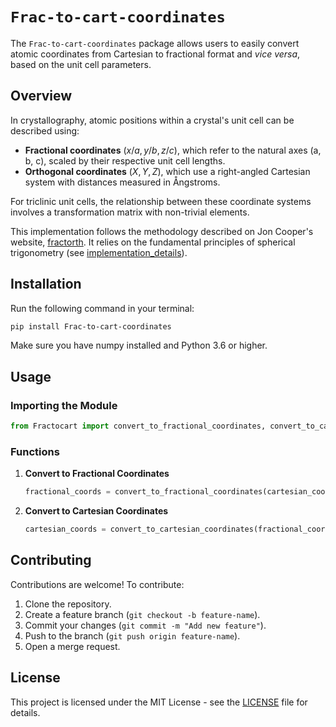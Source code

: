 # `Frac-to-cart-coordinates`

The `Frac-to-cart-coordinates` package allows users to easily convert atomic coordinates from Cartesian to fractional format and *vice versa*, based on the unit cell parameters.

## Overview

In crystallography, atomic positions within a crystal's unit cell can be described using:
- **Fractional coordinates** $(x/a, y/b, z/c)$, which refer to the natural axes \(a, b, c\), scaled by their respective unit cell lengths.
- **Orthogonal coordinates** $(X, Y, Z)$, which use a right-angled Cartesian system with distances measured in Ångstroms.

For triclinic unit cells, the relationship between these coordinate systems involves a transformation matrix with non-trivial elements.

This implementation follows the methodology described on Jon Cooper's website, [fractorth](https://ic50.org/fractorth/). It relies on the fundamental principles of spherical trigonometry (see [implementation_details](/implementation_details/implementation_details.pdf)).

## Installation
Run the following command in your terminal:

```bash
pip install Frac-to-cart-coordinates
```

Make sure you have numpy installed and Python 3.6 or higher.

## Usage

### Importing the Module

```python
from Fractocart import convert_to_fractional_coordinates, convert_to_cartesian_coordinates
```

### Functions

1. **Convert to Fractional Coordinates**

   ```python
   fractional_coords = convert_to_fractional_coordinates(cartesian_coords, unit_cell)
   ````

2. **Convert to Cartesian Coordinates**

    ```python
    cartesian_coords = convert_to_cartesian_coordinates(fractional_coords, unit_cell)
    ````

## Contributing

Contributions are welcome! To contribute:
1. Clone the repository.
2. Create a feature branch (`git checkout -b feature-name`).
3. Commit your changes (`git commit -m "Add new feature"`).
4. Push to the branch (`git push origin feature-name`).
5. Open a merge request.

## License

This project is licensed under the MIT License - see the [LICENSE](LICENSE) file for details.


    